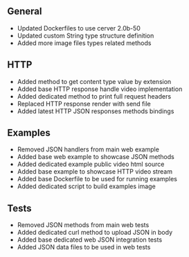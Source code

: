 ## General
- Updated Dockerfiles to use cerver 2.0b-50
- Updated custom String type structure definition
- Added more image files types related methods

## HTTP
- Added method to get content type value by extension
- Added base HTTP response handle video implementation
- Added dedicated method to print full request headers
- Replaced HTTP response render with send file
- Added latest HTTP JSON responses methods bindings

## Examples
- Removed JSON handlers from main web example
- Added base web example to showcase JSON methods
- Added dedicated example public video html source
- Added base example to showcase HTTP video stream
- Added base Dockerfile to be used for running examples
- Added dedicated script to build examples image

## Tests
- Removed JSON methods from main web tests
- Added dedicated curl method to upload JSON in body
- Added base dedicated web JSON integration tests
- Added JSON data files to be used in web tests